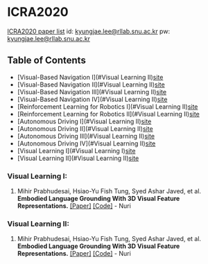 # ICRA2020
[ICRA2020 paper list](https://ras.papercept.net/conferences/conferences/ICRA20/proceedings/ICRA20_ProgramAtAGlanceMedia.html)
id: kyungjae.lee@rllab.snu.ac.kr
pw: kyungjae.lee@rllab.snu.ac.kr

## Table of Contents
  - [Visual-Based Navigation I](#Visual Learning II)[site](https://ras.papercept.net/conferences/conferences/ICRA20/proceedings/ICRA20_ContentListMedia_1.html#moa16)
  - [Visual-Based Navigation II](#Visual Learning II)[site](https://ras.papercept.net/conferences/conferences/ICRA20/proceedings/ICRA20_ContentListMedia_1.html#mob16)
  - [Visual-Based Navigation III](#Visual Learning II)[site](https://ras.papercept.net/conferences/conferences/ICRA20/proceedings/ICRA20_ContentListMedia_1.html#moc16)
  - [Visual-Based Navigation IV](#Visual Learning II)[site](https://ras.papercept.net/conferences/conferences/ICRA20/proceedings/ICRA20_ContentListMedia_1.html#mod16)
  - [Reinforcement Learning for Robotics I](#Visual Learning II)[site](https://ras.papercept.net/conferences/conferences/ICRA20/proceedings/ICRA20_ContentListMedia_2.html#tud06)
  - [Reinforcement Learning for Robotics II](#Visual Learning II)[site](https://ras.papercept.net/conferences/conferences/ICRA20/proceedings/ICRA20_ContentListMedia_3.html#wed06)
  - [Autonomous Driving I](#Visual Learning II)[site](https://ras.papercept.net/conferences/conferences/ICRA20/proceedings/ICRA20_ContentListMedia_1.html#moa06)
  - [Autonomous Driving II](#Visual Learning II)[site](https://ras.papercept.net/conferences/conferences/ICRA20/proceedings/ICRA20_ContentListMedia_1.html#mob06)
  - [Autonomous Driving III](#Visual Learning II)[site](https://ras.papercept.net/conferences/conferences/ICRA20/proceedings/ICRA20_ContentListMedia_1.html#moc06)
  - [Autonomous Driving IV](#Visual Learning II)[site](https://ras.papercept.net/conferences/conferences/ICRA20/proceedings/ICRA20_ContentListMedia_1.html#mod06)
  - [Visual Learning I](#Visual Learning I)[site](https://ras.papercept.net/conferences/conferences/ICRA20/proceedings/ICRA20_ContentListMedia_2.html#tua16)
  - [Visual Learning II](#Visual Learning II)[site](https://ras.papercept.net/conferences/conferences/ICRA20/proceedings/ICRA20_ContentListMedia_2.html#tub16)

### Visual Learning I:
1. Mihir Prabhudesai, Hsiao-Yu Fish Tung, Syed Ashar Javed, et al. **Embodied Language Grounding With 3D Visual Feature Representations.** [[Paper]](https://arxiv.org/pdf/1910.01210.pdf) [[Code]]() - Nuri
### Visual Learning II:
1. Mihir Prabhudesai, Hsiao-Yu Fish Tung, Syed Ashar Javed, et al. **Embodied Language Grounding With 3D Visual Feature Representations.** [[Paper]](https://arxiv.org/pdf/1910.01210.pdf) [[Code]]() - Nuri
